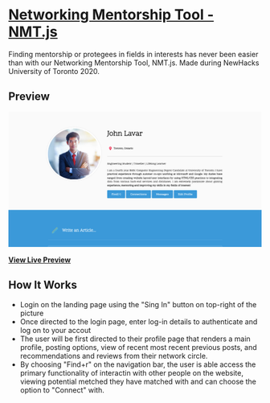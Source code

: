 # [Networking Mentorship Tool - NMT.js](http://127.0.0.1:5500/index.html)

Finding mentorship or protegees in fields in interests has never been easier than with our Networking Mentorship Tool, NMT.js. Made during NewHacks University of Toronto 2020.

## Preview

<img src="https://github.com/sherriejudy/NewHacks/blob/master/img/Profile.png"></img>

**[View Live Preview](https://github.com/sherriejudy/NewHacks/blob/master/img/Profile.png)**

## How It Works

- Login on the landing page using the "Sing In" button on top-right of the picture
- Once directed to the login page, enter log-in details to authenticate and log on to your accout
- The user will be first directed to their profile page that renders a main profile, posting options, view of recent most recent previous posts, and recommendations and reviews from their network circle.
- By choosing "Find+r" on the navigation bar, the user is able access the primary functionality of interactin with other people on the website, viewing potential metched they have matched with and can choose the option to "Connect" with.
